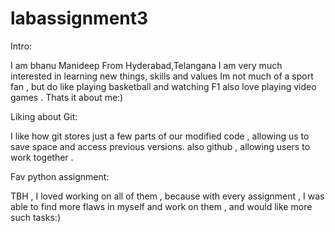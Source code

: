 # labassignment3
Intro:

I am bhanu Manideep 
From Hyderabad,Telangana
I am very much interested in learning new things, skills and values
Im not much of a sport fan , but do like playing basketball and watching F1
also love playing video games .
Thats it about me:)

Liking about Git:

I like how git stores just a few parts of our modified code , 
allowing us to save space and access previous versions.
also github , allowing users to work together .

Fav python assignment:

TBH , I loved working on all of them , because with every assignment , I was able
to find more flaws in myself and work on them , and would like more such tasks:)
